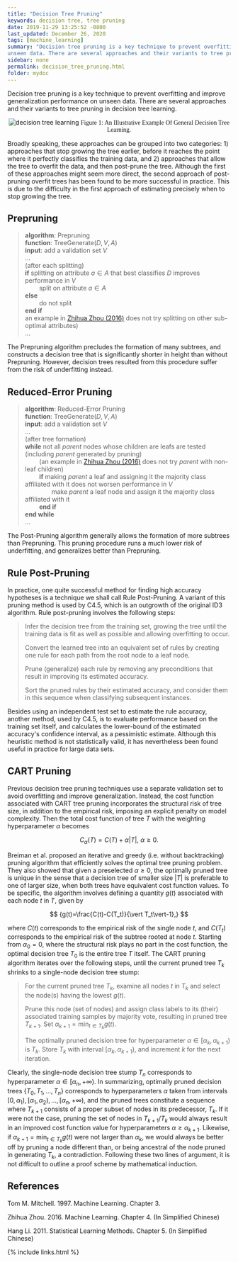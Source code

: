 ```yaml
---
title: "Decision Tree Pruning"
keywords: decision tree, tree pruning
date: 2019-11-29 13:25:52 -0800
last_updated: December 26, 2020
tags: [machine_learning]
summary: "Decision tree pruning is a key technique to prevent overfitting and improve generalization performance on
unseen data. There are several approaches and their variants to tree pruning in decision tree learning."
sidebar: none
permalink: decision_tree_pruning.html
folder: mydoc
---
```


Decision tree pruning is a key technique to prevent overfitting and improve generalization performance on unseen data.
There are several approaches and their variants to tree pruning in decision tree learning.

<center>
    <img src="{{ "images/20191129-1.jpeg" }}" alt="decision tree learning"/>
    <font face="Lora">Figure 1: An Illustrative Example Of General Decision Tree Learning.</font>
</center>

Broadly speaking, these approaches can be grouped into two categories: 1) approaches that stop growing the tree earlier,
before it reaches the point where it perfectly classifies the training data, and 2) approaches that allow the tree to
overfit the data, and then post-prune the tree. Although the first of these approaches might seem more direct, the
second approach of post-pruning overfit trees has been found to be more successful in practice. This is due to the
difficulty in the first approach of estimating precisely when to stop growing the tree.

## Prepruning
> **algorithm**: Prepruning  
> **function**: $\text{TreeGenerate}(D,V,A)$  
> **input**: add a validation set $V$  
> ...  
> (after each splitting)  
> **if** splitting on attribute $a\in A$ that best classifies $D$ improves performance in $V$  
> &emsp;&emsp; split on attribute $a\in A$  
> **else**  
> &emsp;&emsp; do not split  
> **end if**  
> an example in [Zhihua Zhou (2016)](#references) does not try splitting on other sub-optimal attributes)  
> ...

The Prepruning algorithm precludes the formation of many subtrees, and constructs a decision tree that is significantly
shorter in height than without Prepruning. However, decision trees resulted from this procedure suffer from the risk of
underfitting instead.

## Reduced-Error Pruning
> **algorithm**: Reduced-Error Pruning  
> **function**: $\text{TreeGenerate}(D,V,A)$  
> **input**: add a validation set $V$  
> ...  
> (after tree formation)  
> **while** not all $parent$ nodes whose children are leafs are tested (including $parent$ generated by pruning)  
> &emsp;&emsp; (an example in [Zhihua Zhou (2016)](#references) does not try $parent$ with non-leaf children)  
> &emsp;&emsp; <b>if</b> making $parent$ a leaf and assigning it the majority class affiliated with it does not worsen
performance in $V$  
> &emsp;&emsp;&emsp;&emsp; make $parent$ a leaf node and assign it the majority class affiliated with it  
> &emsp;&emsp; **end if**  
> **end while**  
> ...

The Post-Pruning algorithm generally allows the formation of more subtrees than Prepruning. This pruning procedure runs
a much lower risk of underfitting, and generalizes better than Prepruning.

## Rule Post-Pruning
In practice, one quite successful method for finding high accuracy hypotheses is a technique we shall call Rule
Post-Pruning. A variant of this pruning method is used by C4.5, which is an outgrowth of the original ID3 algorithm.
Rule post-pruning involves the following steps:

> Infer the decision tree from the training set, growing the tree until the training data is fit as well as possible and
allowing overfitting to occur.
>  
> Convert the learned tree into an equivalent set of rules by creating one rule for each path from the root node to a
leaf node.
>
> Prune (generalize) each rule by removing any preconditions that result in improving its estimated accuracy.
>
> Sort the pruned rules by their estimated accuracy, and consider them in this sequence when classifying subsequent
instances.

Besides using an independent test set to estimate the rule accuracy, another method, used by C4.5, is to evaluate
performance based on the training set itself, and calculates the lower-bound of the estimated accuracy's confidence
interval, as a pessimistic estimate. Although this heuristic method is not statistically valid, it has nevertheless been
found useful in practice for large data sets.

## CART Pruning
Previous decision tree pruning techniques use a separate validation set to avoid overfitting and improve generalization.
Instead, the cost function associated with CART tree pruning incorporates the structural risk of tree size, in addition
to the empirical risk, imposing an explicit penalty on model complexity. Then the total cost function of tree $T$ with
the weighting hyperparameter $\alpha$ becomes

$$
  {C_\alpha(T)=C(T)+\alpha\vert T\vert,\ \alpha\geq0.}
$$

Breiman et al. proposed an iterative and greedy (i.e. without backtracking) pruning algorithm that efficiently solves
the optimal tree pruning problem. They also showed that given a preselected $\alpha\geq0$, the optimally pruned tree is
unique in the sense that a decision tree of smaller size $\vert T\vert$ is preferable to one of larger size, when both
trees have equivalent cost function values. To be specific, the algorithm involves defining a quantity $g(t)$ associated
with each node $t$ in $T$, given by

$$
  {g(t)=\frac{C(t)-C(T_t)}{\vert T_t\vert-1},}
$$

where $C(t)$ corresponds to the empirical risk of the single node $t$, and $C(T_t)$ corresponds to the empirical risk of
the subtree rooted at node $t$. Starting from $\alpha_0=0$, where the structural risk plays no part in the cost
function, the optimal decision tree $T_0$ is the entire tree $T$ itself. The CART pruning algorithm iterates over the
following steps, until the current pruned tree $T_k$ shrinks to a single-node decision tree stump:

> For the current pruned tree $T_k$, examine all nodes $t$ in $T_k$ and select the node(s) having the lowest $g(t)$.
>
> Prune this node (set of nodes) and assign class labels to its (their) associated training samples by majority vote,
resulting in pruned tree $T_{k+1}$. Set $\alpha_{k+1}=\min_{t\in T_k}g(t)$.
>
> The optimally pruned decision tree for hyperparameter $\alpha\in[\alpha_k,\alpha_{k+1})$ is $T_k$. Store $T_k$ with
interval $[\alpha_k,\alpha_{k+1})$, and increment $k$ for the next iteration.

Clearly, the single-node decision tree stump $T_n$ corresponds to hyperparameter $\alpha\in[\alpha_n,+\infty)$. In
summarizing, optimally pruned decision trees $\{T_0,T_1,\ldots,T_n\}$ corresponds to hyperparameters $\alpha$ taken from
intervals $[0,\alpha_1),[\alpha_1,\alpha_2),\ldots,[\alpha_n,+\infty)$, and the pruned trees constitute a sequence where
$T_{k+1}$ consists of a proper subset of nodes in its predecessor, $T_k$. If it were not the case, pruning the set of
nodes in $T_{k+1}/T_k$ would always result in an improved cost function value for hyperparameters
$\alpha\geq\alpha_{k+1}$. Likewise, if $\alpha_{k+1}=\min_{t\in T_k}g(t)$ were not larger than $\alpha_k$, we would
always be better off by pruning a node different than, or being ancestral of the node pruned in generating $T_k$, a
contradiction. Following these two lines of argument, it is not difficult to outline a proof scheme by mathematical
induction.

## References
Tom M. Mitchell. 1997. Machine Learning. Chapter 3.

Zhihua Zhou. 2016. Machine Learning. Chapter 4. (In Simplified Chinese)

Hang Li. 2011. Statistical Learning Methods. Chapter 5. (In Simplified Chinese)

{% include links.html %}
